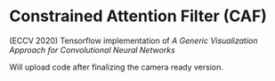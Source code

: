 # Constrained Attention Filter (CAF)
(ECCV 2020) Tensorflow implementation of *A Generic Visualization Approach for Convolutional Neural Networks*

Will upload code after finalizing the camera ready version.
